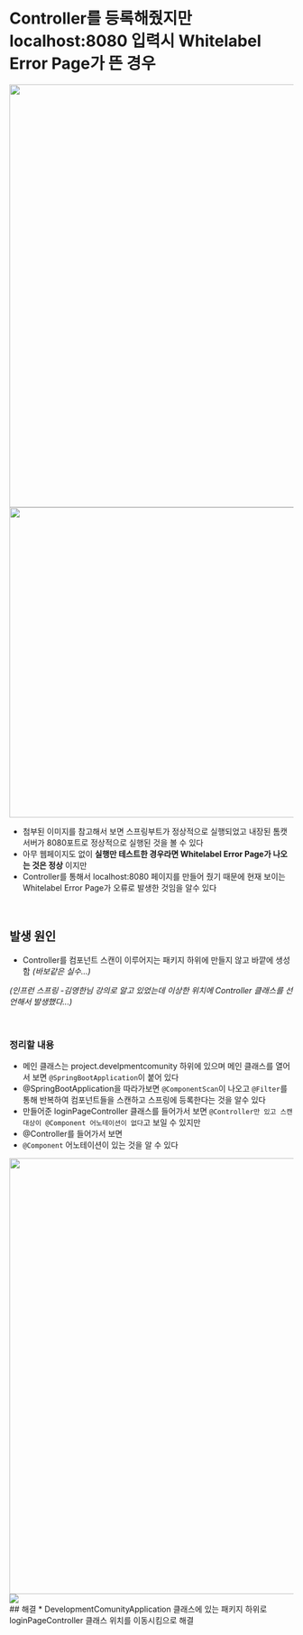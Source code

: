 # Controller를 등록해줬지만 localhost:8080 입력시 Whitelabel Error Page가 뜬 경우

<img src="https://user-images.githubusercontent.com/62369538/156370362-fad1a644-f8d6-4d9c-9926-56a99ad27c85.png" width="750" />
<img src="https://user-images.githubusercontent.com/62369538/156371527-13469048-7248-489c-87dc-77dfd19abd92.png" width="550" />

* 첨부된 이미지를 참고해서 보면 스프링부트가 정상적으로 실행되었고 내장된 톰캣 서버가 8080포트로 정상적으로 실행된 것을 볼 수 있다
* 아무 웹페이지도 없이 **실행만 테스트한 경우라면 Whitelabel Error Page가 나오는 것은 정상** 이지만
* Controller를 통해서 localhost:8080 페이지를 만들어 줬기 때문에 현재 보이는 Whitelabel Error Page가 오류로 발생한 것임을 알수 있다

<br>

## 발생 원인
* Controller를 컴포넌트 스캔이 이루어지는 패키지 하위에 만들지 않고 바깥에 생성함 _(바보같은 실수...)_

_(인프런 스프링 -김영한님 강의로 알고 있었는데 이상한 위치에 Controller 클래스를 선언해서 발생했다...)_

<br>

### 정리할 내용
* 메인 클래스는 project.develpmentcomunity 하위에 있으며 메인 클래스를 열어서 보면 `@SpringBootApplication`이 붙어 있다
* @SpringBootApplication을 따라가보면 `@ComponentScan`이 나오고  `@Filter`를 통해 반복하여 컴포넌트들을 스캔하고 스프링에 등록한다는 것을 알수 있다
* 만들어준 loginPageController 클래스를 들어가서 보면 `@Controller만 있고 스캔 대상이 @Component 어노테이션이 없다`고 보일 수 있지만
* @Controller를 들어가서 보면
* `@Component` 어노테이션이 있는 것을 알 수 있다

<img src="https://user-images.githubusercontent.com/62369538/156373889-7aaa0905-01dd-4bd4-82df-ec67b1530844.png" width="773"/>
<img src="https://user-images.githubusercontent.com/62369538/156374021-14f8eda2-ca17-43ee-9edc-9855798fab78.png" />


<br>
## 해결
* DevelopmentComunityApplication 클래스에 있는 패키지 하위로 loginPageController 클래스 위치를 이동시킴으로 해결
